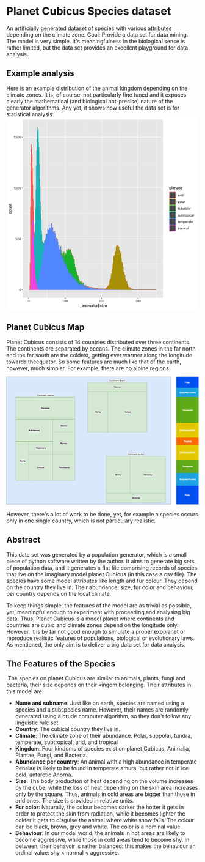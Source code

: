 # Planet Cubicus Species dataset
An artificially generated dataset of species with various attributes depending on the climate zone. Goal: Provide a data set for data mining. The model is very simple. It's meaningfulness in the biological sense is rather limited, but the data set provides an excellent playground for data analysis. 

## Example analysis
Here is an example distribution of the animal kingdom depending on the climate zones. It is, of course, not particularly fine tuned and it exposes clearly the mathematical (and biological not-precise) nature of the generator algorithms. Any yet, it shows how useful the data set is for statistical analysis:
![histogram_animals.png](https://raw.githubusercontent.com/sascha-tayefeh/planet_cubicus_species/master/docs/histogram_animals.png)

## Planet Cubicus Map
Planet Cubicus consists of 14 countries distributed over three continents. The continents are separated by oceans. The climate zones in the far north and the far south are the coldest, getting ever warmer along the longitude towards theequator. So some features are much like that of the earth, however, much simpler. For example, there are no alpine regions.

![Planet Cubicus Map](https://raw.githubusercontent.com/sascha-tayefeh/planet_cubicus_species/master/docs/Planet_Cubicus.drawio.png)

However, there's a lot of work to be done, yet, for example a species occurs only in one single country, which is not particulary realistic.

## Abstract
This data set was generated by a population generator, which is a small piece of python software written by the author. It  aims to generate big sets of population data, and it generates a flat file comprising records of species that live on the imaginary model planet Cubicus (in this case a csv file). The species have some model attributes like length and fur colour. They depend on the country they live in. Their abundance, size, fur color and behaviour, per country depends on the local climate. 

To keep things simple, the features of the model are as trivial as possible, yet, meaningful enough to experiment with proceeding and analysing big data. Thus, Planet Cubicus is a model planet where continents and countries are cubic and climate zones depend on the longitude only. However, it is by far not good enough to simulate a proper exoplanet or reproduce realistic features of populations, biological or evolutionary laws. As mentioned, the only aim is to deliver a big data set for data analysis.

## The Features of the Species
​
The species on planet Cubicus are similar to animals, plants, fungi and bacteria, their size depends on their kingom belonging. Their attributes in this model are:
​
* __Name and subname__: Just like on earth, species are named using a species and a subspecies name. However, their names are randomly generated using a crude computer algorithm, so they don't follow any linguistic rule set.
* __Country__: The cubical country they live in.
* __Climate__: The climate zone of their abundance: Polar, subpolar, tundra, temperate, subtropical, arid, and tropical
* __Kingdom__: Four kindoms of species exist on planet Cubicus: Animalia, Plantae, Fungi, and Bacteria.  
* __Abundance per country__: An animal with a high abundance in temperate Penalae is likely to be found in temperate amura, but rather not in ice cold, antarctic Anorna.
* __Size__: The body production of heat depending on the volume increases by the cube, while the loss of heat depending on the skin area increases only by the square. Thus, animals in cold areas are bigger than those in arid ones. The size is provided in relative units.
* __Fur color__: Naturally, the colour becomes darker the hotter it gets in order to protect the skin from radiation, while it becomes lighter the colder it gets to disguise the animal where white snow falls. The colour can be black, brown, grey and white. The color is a nominal value.
* __Behaviour__: In our model world, the animals in hot areas are likely to become aggressive, while those in cold areas tend to become shy. In between, their behavoir is rather balanced: this makes the behaviour an ordinal value: shy < normal < aggressive.

